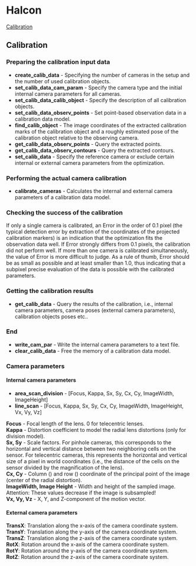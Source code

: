 # Halcon

[Calibration](https://github.com/zhengDaFeng/PleaseCallMeSuperDG/tree/master/Halcon#calibration)

## Calibration

### Preparing the calibration input data

- **create_calib_data** - Specifying the number of cameras in the setup and the number of used calibration objects.
- **set_calib_data_cam_param** - Specify the camera type and the initial internal camera parameters for all cameras.
- **set_calib_data_calib_object** - Specify the description of all calibration objects.
- **set_calib_data_observ_points** - Set point-based observation data in a calibration data model.
- **find_calib_object** - The image coordinates of the extracted calibration marks of the calibration object and a roughly estimated pose of the calibration object relative to the observing camera.
- **get_calib_data_observ_points** - Query the extracted points.
- **get_calib_data_observ_contours** - Query the extracted contours.
- **set_calib_data** - Specify the reference camera or exclude certain internal or external camera parameters from the optimization. 

### Performing the actual camera calibration

- **calibrate_cameras** - Calculates the internal and external camera parameters of a calibration data model.

### Checking the success of the calibration

If only a single camera is calibrated, an Error in the order of 0.1 pixel (the typical detection error by extraction of the coordinates of the projected calibration markers) is an indication that the optimization fits the observation data well. If Error strongly differs from 0.1 pixels, the calibration did not perform well. 
 If more than one camera is calibrated simultaneously, the value of Error is more difficult to judge. As a rule of thumb, Error should be as small as possible and at least smaller than 1.0, thus indicating that a subpixel precise evaluation of the data is possible with the calibrated parameters. 

### Getting the calibration results

- **get_calib_data** - Query the results of the calibration, i.e., internal camera parameters, camera poses (external camera parameters), calibration objects poses etc..

### End

- **write_cam_par** - Write the internal camera parameters to a text file.
- **clear_calib_data** - Free the memory of a calibration data model.

### Camera parameters

#### Internal camera parameters

- **area_scan_division** - [Focus, Kappa, Sx, Sy, Cx, Cy, ImageWidth, ImageHeight]
- **line_scan** - [Focus, Kappa, Sx, Sy, Cx, Cy, ImageWidth, ImageHeight, Vx, Vy, Vz]

**Focus** - Focal length of the lens. 0 for telecentric lenses.  
**Kappa** - Distortion coefficient to model the radial lens distortions (only for division model).  
**Sx, Sy** - Scale factors. For pinhole cameras, this corresponds to the horizontal and vertical distance between two neighboring cells on the sensor. For telecentric cameras, this represents the horizontal and vertical size of a pixel in world coordinates (i.e., the distance of the cells on the sensor divided by the magnification of the lens).  
**Cx, Cy** - Column () and row () coordinate of the principal point of the image (center of the radial distortion).  
**ImageWidth, Image Height** - Width and height of the sampled image. Attention: These values decrease if the image is subsampled!  
**Vx, Vy, Vz** - X, Y, and Z-component of the motion vector.  

#### External camera parameters

**TransX**: Translation along the x-axis of the camera coordinate system.  
**TransY**: Translation along the y-axis of the camera coordinate system.  
**TransZ**: Translation along the z-axis of the camera coordinate system.  
**RotX**: Rotation around the x-axis of the camera coordinate system.  
**RotY**: Rotation around the y-axis of the camera coordinate system.  
**RotZ**: Rotation around the z-axis of the camera coordinate system.  


